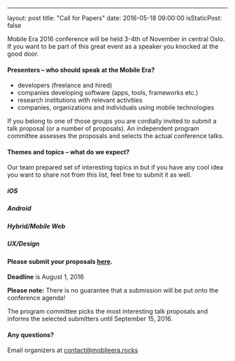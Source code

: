 ---
layout: post
title:  "Call for Papers"
date:   2016-05-18 09:00:00
isStaticPost: false

Mobile Era 2016 conference will be held 3-4th of November in central Oslo. If you want to be part of this great event as a speaker you knocked at the good door.

#### Presenters – who should speak at the Mobile Era?

* developers (freelance and hired)
* companies developing software (apps, tools, frameworks etc.)
* research institutions with relevant activities
* companies, organizations and individuals using mobile technologies

If you belong to one of those groups you are cordially invited to submit a talk proposal (or a number of proposals). An independent program committee assesses the proposals and selects the actual conference talks.

#### Themes and topics – what do we expect?
Our team prepared set of interesting topics in but if you have any cool idea you want to share not from this list, feel free to submit it as well.

##### iOS

##### Android

##### Hybrid/Mobile Web

##### UX/Design

#### Please submit your proposals [here](http://bit.ly/mobileera2016-cfp).
__Deadline__ is August 1, 2016

__Please note:__ There is no guarantee that a submission will be put onto the conference agenda!

The program committee picks the most interesting talk proposals and informs the selected submitters until September 15, 2016.<br/>

#### Any questions?
Email organizers at [contact@mobileera.rocks](mailto:contact@mobileera.rocks)
